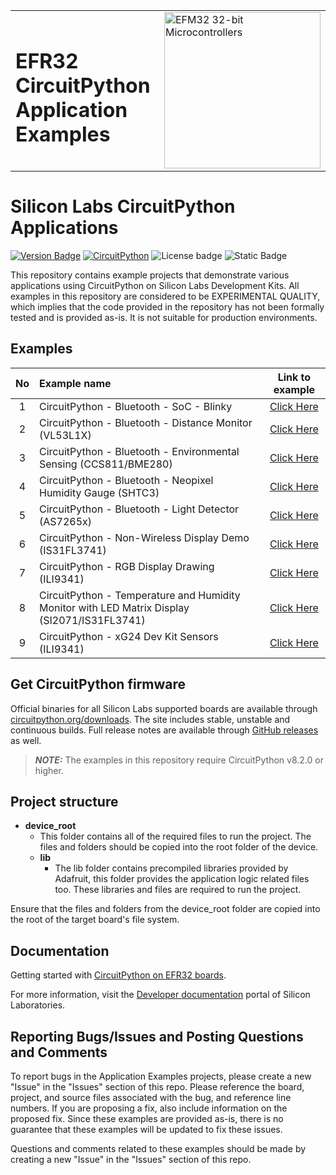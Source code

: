 <table border="0">
  <tr>
    <td align="left" valign="middle">
    <h1>EFR32 CircuitPython Application Examples</h1>
  </td>
  <td align="left" valign="middle">
    <a href="https://www.silabs.com/wireless/bluetooth">
      <img src="http://pages.silabs.com/rs/634-SLU-379/images/WGX-transparent.png"  title="Silicon Labs Wireless Gecko MCUs" alt="EFM32 32-bit Microcontrollers" width="250"/>
    </a>
  </td>
  </tr>
</table>

# Silicon Labs CircuitPython Applications #

[![Version Badge](https://img.shields.io/badge/-v1.3.0-green)](https://github.com/SiliconLabs/circuitpython_applications/releases)
[![CircuitPython](https://img.shields.io/badge/CircuitPython-v8.2.0+-green)](https://circuitpython.org/downloads?q=silabs)
![License badge](https://img.shields.io/badge/License-Zlib-green)
![Static Badge](https://img.shields.io/badge/Security_Support-Not_Supported-red)

This repository contains example projects that demonstrate various applications using CircuitPython on Silicon Labs Development Kits.
All examples in this repository are considered to be EXPERIMENTAL QUALITY, which implies that the code provided in the repository has not been formally tested and is provided as-is. It is not suitable for production environments.

## Examples ##

| No | Example name | Link to example |
|:--:|:-------------|:---------------:|
|  1 | CircuitPython - Bluetooth - SoC - Blinky | [Click Here](./cp_bluetooth_blinky) |
|  2 | CircuitPython - Bluetooth - Distance Monitor (VL53L1X) | [Click Here](./cp_bluetooth_distance_monitor)|
|  3 | CircuitPython - Bluetooth - Environmental Sensing (CCS811/BME280) | [Click Here](./cp_bluetooth_environmental_sensing) |
|  4 | CircuitPython - Bluetooth - Neopixel Humidity Gauge (SHTC3) | [Click Here](./cp_bluetooth_neopixel_humidity_gauge) |
|  5 | CircuitPython - Bluetooth - Light Detector (AS7265x) | [Click Here](./cp_bluetooth_light_detector) |
|  6 | CircuitPython - Non-Wireless Display Demo (IS31FL3741) | [Click Here](./cp_non_wireless_display_demo) |
|  7 | CircuitPython - RGB Display Drawing (ILI9341) | [Click Here](./cp_rgb_display_drawing_ili9341) |
|  8 | CircuitPython - Temperature and Humidity Monitor with LED Matrix Display (SI2071/IS31FL3741) | [Click Here](./cp_temperature_and_humidty_monitor) |
|  9 | CircuitPython - xG24 Dev Kit Sensors (ILI9341) | [Click Here](./cp_xg24_dev_kit_sensors) |



## Get CircuitPython firmware ##

Official binaries for all Silicon Labs supported boards are available through
[circuitpython.org/downloads](https://circuitpython.org/downloads?q=silabs). The site includes stable, unstable and
continuous builds. Full release notes are available through
[GitHub releases](https://github.com/adafruit/circuitpython/releases) as well.


> **_NOTE:_** The examples in this repository require CircuitPython v8.2.0 or higher.


## Project structure

* **device_root**
  * This folder contains all of the required files to run the project. The files and folders should be copied into the root folder of the device.
  * **lib**
    * The lib folder contains precompiled libraries provided by Adafruit, this folder provides the application logic related files too. These libraries and files are required to run the project.


Ensure that the files and folders from the device_root folder are copied into the root of the target board's file system. 


## Documentation ##

Getting started with [CircuitPython on EFR32 boards](doc/running_circuitpython.md).

For more information, visit the [Developer documentation](https://docs.silabs.com/application-examples/latest/) portal of Silicon Laboratories.

## Reporting Bugs/Issues and Posting Questions and Comments ##

To report bugs in the Application Examples projects, please create a new "Issue" in the "Issues" section of this repo. Please reference the board, project, and source files associated with the bug, and reference line numbers. If you are proposing a fix, also include information on the proposed fix. Since these examples are provided as-is, there is no guarantee that these examples will be updated to fix these issues.

Questions and comments related to these examples should be made by creating a new "Issue" in the "Issues" section of this repo.
